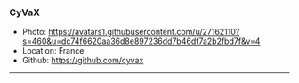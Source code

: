 ### CyVaX
- Photo: https://avatars1.githubusercontent.com/u/27162110?s=460&u=dc74f6620aa36d8e897236dd7b46df7a2b2fbd7f&v=4
- Location: France
- Github: https://github.com/cyvax
***
